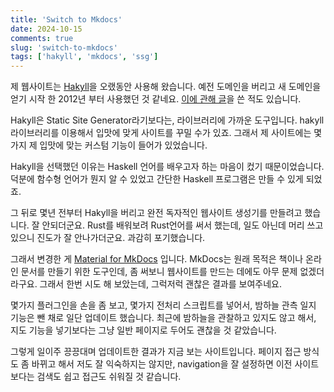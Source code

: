 ```yaml
---
title: 'Switch to Mkdocs'
date: 2024-10-15
comments: true
slug: 'switch-to-mkdocs'
tags: ['hakyll', 'mkdocs', 'ssg']
---
```


제 웹사이트는 [Hakyll](https://jaspervdj.be/hakyll/)을 오랬동안 사용해 왔습니다.
예전 도메인을 버리고 새 도메인을 얻기 시작 한 2012년 부터 사용했던 것 같네요.
[이에 관해 글](../../../research/write-website-with-hakyll-and-git.md)을 쓴 적도
있습니다.

Hakyll은 Static Site Generator라기보다는, 라이브러리에 가까운 도구입니다. hakyll 라이브러리를 이용해서 입맛에 맞게 사이트를 꾸밀 수가 있죠. 그래서 제 사이트에는 몇가지 제 입맛에 맞는 커스텀 기능이 들어가 있었습니다.

Hakyll을 선택했던 이유는 Haskell 언어를 배우고자 하는 마음이 컸기
때문이었습니다. 덕분에 함수형 언어가 뭔지 알 수 있었고 간단한 Haskell 프로그램은
만들 수 있게 되었죠.

그 뒤로 몇년 전부터 Hakyll을 버리고 완전 독자적인 웹사이트 생성기를 만들려고
했습니다. 잘 안되더군요. Rust를 배워보려 Rust언어를 써서 했는데, 일도 아닌데
머리 쓰고 있으니 진도가 잘 안나가더군요. 과감히 포기했습니다.

그래서 변경한 게 [Material for
MkDocs](https://squidfunk.github.io/mkdocs-material/) 입니다. MkDocs는 원래
목적은 책이나 온라인 문서를 만들기 위한 도구인데, 좀 써보니 웹사이트를 만드는
데에도 아무 문제 없겠더라구요. 그래서 한번 시도 해 보았는데, 그럭저럭 괜찮은
결과를 보여주네요.

몇가지 플러그인을 손을 좀 보고, 몇가지 전처리 스크립트를 넣어서, 밤하늘 관측
일지 기능은 뺀 채로 일단 업데이트 했습니다. 최근에 밤하늘을 관찰하고 있지도 않고
해서, 지도 기능을 넣기보다는 그냥 일반 페이지로 두어도 괜찮을 것 같았습니다.

그렇게 일이주 끙끙대며 업데이트한 결과가 지금 보는 사이트입니다. 페이지 접근
방식도 좀 바뀌고 해서 저도 잘 익숙하지는 않지만, navigation을 잘 설정하면 이전
사이트보다는 검색도 쉽고 접근도 쉬워질 것 같습니다.
